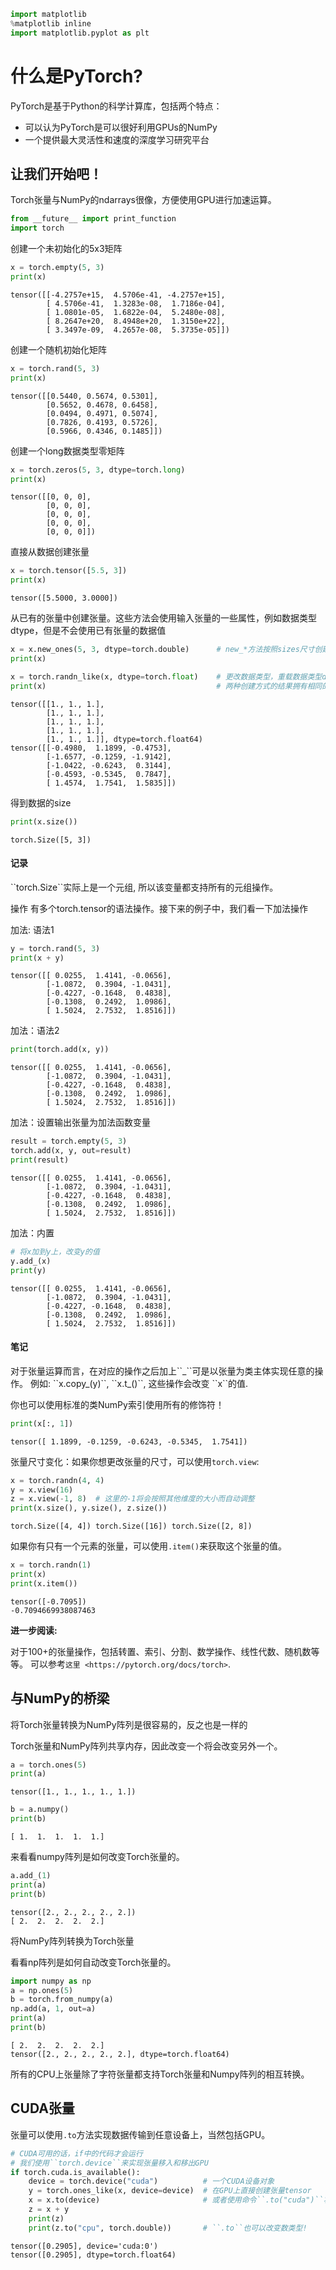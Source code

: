 

```python
import matplotlib
%matplotlib inline
import matplotlib.pyplot as plt
```

什么是PyTorch?
================
PyTorch是基于Python的科学计算库，包括两个特点：
- 可以认为PyTorch是可以很好利用GPUs的NumPy
- 一个提供最大灵活性和速度的深度学习研究平台

让我们开始吧！
---------------
Torch张量与NumPy的ndarrays很像，方便使用GPU进行加速运算。


```python
from __future__ import print_function
import torch
```

创建一个未初始化的5x3矩阵


```python
x = torch.empty(5, 3)
print(x)
```

    tensor([[-4.2757e+15,  4.5706e-41, -4.2757e+15],
            [ 4.5706e-41,  1.3283e-08,  1.7186e-04],
            [ 1.0801e-05,  1.6822e-04,  5.2480e-08],
            [ 8.2647e+20,  8.4948e+20,  1.3150e+22],
            [ 3.3497e-09,  4.2657e-08,  5.3735e-05]])


创建一个随机初始化矩阵


```python
x = torch.rand(5, 3)
print(x)
```

    tensor([[0.5440, 0.5674, 0.5301],
            [0.5652, 0.4678, 0.6458],
            [0.0494, 0.4971, 0.5074],
            [0.7826, 0.4193, 0.5726],
            [0.5966, 0.4346, 0.1485]])


创建一个long数据类型零矩阵


```python
x = torch.zeros(5, 3, dtype=torch.long)
print(x)
```

    tensor([[0, 0, 0],
            [0, 0, 0],
            [0, 0, 0],
            [0, 0, 0],
            [0, 0, 0]])


直接从数据创建张量


```python
x = torch.tensor([5.5, 3])
print(x)
```

    tensor([5.5000, 3.0000])


从已有的张量中创建张量。这些方法会使用输入张量的一些属性，例如数据类型dtype，但是不会使用已有张量的数据值


```python
x = x.new_ones(5, 3, dtype=torch.double)      # new_*方法按照sizes尺寸创建tensor
print(x)

x = torch.randn_like(x, dtype=torch.float)    # 更改数据类型，重载数据类型dtype!
print(x)                                      # 两种创建方式的结果拥有相同的尺寸
```

    tensor([[1., 1., 1.],
            [1., 1., 1.],
            [1., 1., 1.],
            [1., 1., 1.],
            [1., 1., 1.]], dtype=torch.float64)
    tensor([[-0.4980,  1.1899, -0.4753],
            [-1.6577, -0.1259, -1.9142],
            [-1.0422, -0.6243,  0.3144],
            [-0.4593, -0.5345,  0.7847],
            [ 1.4574,  1.7541,  1.5835]])


得到数据的size


```python
print(x.size())
```

    torch.Size([5, 3])


<div class="alert alert-info"><h4>记录</h4><p>``torch.Size``实际上是一个元组, 所以该变量都支持所有的元组操作。</p></div>

操作
有多个torch.tensor的语法操作。接下来的例子中，我们看一下加法操作

加法: 语法1


```python
y = torch.rand(5, 3)
print(x + y)
```

    tensor([[ 0.0255,  1.4141, -0.0656],
            [-1.0872,  0.3904, -1.0431],
            [-0.4227, -0.1648,  0.4838],
            [-0.1308,  0.2492,  1.0986],
            [ 1.5024,  2.7532,  1.8516]])


加法：语法2


```python
print(torch.add(x, y))
```

    tensor([[ 0.0255,  1.4141, -0.0656],
            [-1.0872,  0.3904, -1.0431],
            [-0.4227, -0.1648,  0.4838],
            [-0.1308,  0.2492,  1.0986],
            [ 1.5024,  2.7532,  1.8516]])


加法：设置输出张量为加法函数变量


```python
result = torch.empty(5, 3)
torch.add(x, y, out=result)
print(result)
```

    tensor([[ 0.0255,  1.4141, -0.0656],
            [-1.0872,  0.3904, -1.0431],
            [-0.4227, -0.1648,  0.4838],
            [-0.1308,  0.2492,  1.0986],
            [ 1.5024,  2.7532,  1.8516]])


加法：内置


```python
# 将x加到y上，改变y的值
y.add_(x)
print(y)
```

    tensor([[ 0.0255,  1.4141, -0.0656],
            [-1.0872,  0.3904, -1.0431],
            [-0.4227, -0.1648,  0.4838],
            [-0.1308,  0.2492,  1.0986],
            [ 1.5024,  2.7532,  1.8516]])


<div class="alert alert-info"><h4>笔记</h4><p>对于张量运算而言，在对应的操作之后加上``_``可是以张量为类主体实现任意的操作。
    例如: ``x.copy_(y)``, ``x.t_()``, 这些操作会改变 ``x``的值.</p></div>

你也可以使用标准的类NumPy索引使用所有的修饰符！


```python
print(x[:, 1])
```

    tensor([ 1.1899, -0.1259, -0.6243, -0.5345,  1.7541])


张量尺寸变化：如果你想更改张量的尺寸，可以使用``torch.view``:


```python
x = torch.randn(4, 4)
y = x.view(16)
z = x.view(-1, 8)  # 这里的-1将会按照其他维度的大小而自动调整
print(x.size(), y.size(), z.size())
```

    torch.Size([4, 4]) torch.Size([16]) torch.Size([2, 8])


如果你有只有一个元素的张量，可以使用``.item()``来获取这个张量的值。


```python
x = torch.randn(1)
print(x)
print(x.item())
```

    tensor([-0.7095])
    -0.7094669938087463


**进一步阅读:**

  对于100+的张量操作，包括转置、索引、分割、数学操作、线性代数、随机数等等。
  可以参考`这里 <https://pytorch.org/docs/torch>`.

与NumPy的桥梁
------------

将Torch张量转换为NumPy阵列是很容易的，反之也是一样的

Torch张量和NumPy阵列共享内存，因此改变一个将会改变另外一个。


```python
a = torch.ones(5)
print(a)
```

    tensor([1., 1., 1., 1., 1.])



```python
b = a.numpy()
print(b)
```

    [ 1.  1.  1.  1.  1.]


来看看numpy阵列是如何改变Torch张量的。


```python
a.add_(1)
print(a)
print(b)
```

    tensor([2., 2., 2., 2., 2.])
    [ 2.  2.  2.  2.  2.]


将NumPy阵列转换为Torch张量

看看np阵列是如何自动改变Torch张量的。


```python
import numpy as np
a = np.ones(5)
b = torch.from_numpy(a)
np.add(a, 1, out=a)
print(a)
print(b)
```

    [ 2.  2.  2.  2.  2.]
    tensor([2., 2., 2., 2., 2.], dtype=torch.float64)


所有的CPU上张量除了字符张量都支持Torch张量和Numpy阵列的相互转换。

CUDA张量
------------

张量可以使用``.to``方法实现数据传输到任意设备上，当然包括GPU。


```python
# CUDA可用的话，if中的代码才会运行
# 我们使用``torch.device``来实现张量移入和移出GPU
if torch.cuda.is_available():
    device = torch.device("cuda")          # 一个CUDA设备对象
    y = torch.ones_like(x, device=device)  # 在GPU上直接创建张量tensor
    x = x.to(device)                       # 或者使用命令``.to("cuda")``将tensor传入GPU
    z = x + y
    print(z)
    print(z.to("cpu", torch.double))       # ``.to``也可以改变数类型!
```

    tensor([0.2905], device='cuda:0')
    tensor([0.2905], dtype=torch.float64)

